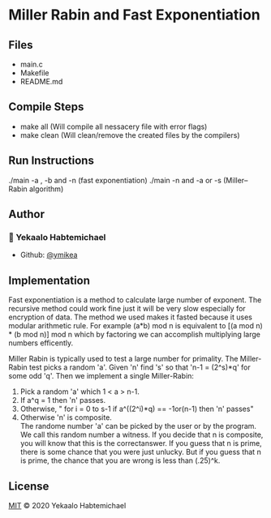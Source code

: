 # Miller Rabin and Fast Exponentiation

## Files
- main.c
- Makefile
- README.md

## Compile Steps
- make all          (Will compile all nessacery file with error flags)
- make clean        (Will clean/remove the created files by the compilers)


## Run Instructions
./main -a <int>, -b <int> and -n <int> (fast exponentiation)
./main -n <int> and -a <int> or -s <int> (Miller–Rabin algorithm)


## Author
### 👤 Yekaalo Habtemichael
* Github: [@ymikea](https://github.com/ymikea)


## Implementation
Fast exponentiation is a method to calculate large number of exponent. The recursive method could work fine just it will be very slow especially for encryption of data. The method we used makes it fasted because it uses modular arithmetic rule. For example (a*b) mod n is equivalent to [(a mod n) * (b mod n)] mod n which by factoring we can accomplish multiplying large numbers efficently.


Miller Rabin is typically used to test a large number for primality. The Miller-Rabin test picks a random 'a'. Given 'n' find 's' so that 'n-1 = (2^s)*q' for some odd 'q'. Then we implement a single Miller-Rabin:
 1. Pick a random 'a' which 1 < a > n-1.
 2. If a^q = 1 then 'n' passes.
 3. Otherwise, " for i = 0 to s-1 if a^((2^i)*q) == -1or(n-1) then 'n' passes"
 4. Otherwise 'n' is composite.  
 The randome number 'a' can be picked by the user or by the program. We call this random number a witness. If you decide that n is composite, you will know that this is the correctanswer. If you guess that n is prime, there is some chance that you were just unlucky. But if you guess that n is prime, the chance that you are wrong is less than (.25)^k.


## License
[MIT](https://choosealicense.com/licenses/mit/) &copy; 2020 Yekaalo Habtemichael 
